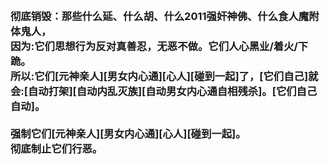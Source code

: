 <h3>
<br>彻底销毁：那些什么延、什么胡、什么2011强奸神佛、什么食人魔附体鬼人，
<br>因为:它们思想行为反对真善忍，无恶不做。它们人心黑业/着火/下跪。
<br>所以:它们[元神亲人][男女内心通][心人][碰到一起]了，[它们自己]就会:[自动打架][自动内乱灭族][自动男女内心通自相残杀]。[它们自己自动]。
<br>
<br>强制它们[元神亲人][男女内心通][心人][碰到一起]。
<br>彻底制止它们行恶。
</h3>
